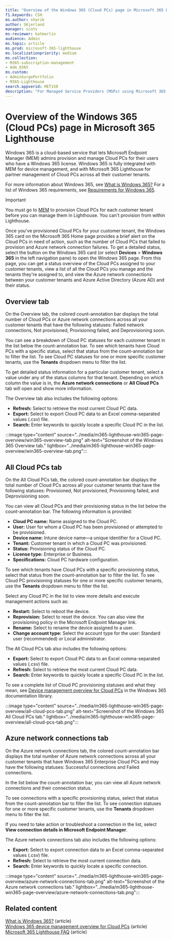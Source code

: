 ```yaml
---
title: "Overview of the Windows 365 (Cloud PCs) page in Microsoft 365 Lighthouse"
f1.keywords: CSH
ms.author: sharik
author: SKjerland
manager: scotv
ms-reviewer: katmartin
audience: Admin
ms.topic: article
ms.prod: microsoft-365-lighthouse
ms.localizationpriority: medium
ms.collection:
- M365-subscription-management
- Adm_O365
ms.custom:
- AdminSurgePortfolio
- M365-Lighthouse                         
search.appverid: MET150
description: "For Managed Service Providers (MSPs) using Microsoft 365 Lighthouse, learn about the Windows 365 (Cloud PCs) page."
---
```


# Overview of the Windows 365 (Cloud PCs) page in Microsoft 365 Lighthouse  
  
Windows 365 is a cloud-based service that lets Microsoft Endpoint Manager (MEM) admins provision and manage Cloud PCs for their users who have a Windows 365 license. Windows 365 is fully integrated with MEM for device management, and with Microsoft 365 Lighthouse for partner management of Cloud PCs across all their customer tenants.

For more information about Windows 365, see [What is Windows 365?](/windows-365/overview) For a list of Windows 365 requirements, see [Requirements for Windows 365](/windows-365/enterprise/requirements).

> [!IMPORTANT]
> You must go to [MEM](https://go.microsoft.com/fwlink/p/?linkid=2150463) to provision Cloud PCs for each customer tenant before you can manage them in Lighthouse. You can't provision from within Lighthouse.

Once you've provisioned Cloud PCs for your customer tenant, the Windows 365 card on the Microsoft 365 Home page provides a brief alert on the Cloud PCs in need of action, such as the number of Cloud PCs that failed to provision and Azure network connection failures. To get a detailed status, select the button on the Windows 365 card (or select **Devices** > **Windows 365** in the left navigation pane) to open the Windows 365 page. From this page, you can get a status overview of the Cloud PCs assigned to your customer tenants, view a list of all the Cloud PCs you manage and the tenants they're assigned to, and view the Azure network connections between your customer tenants and Azure Active Directory (Azure AD) and their status.

## Overview tab

On the Overview tab, the colored count-annotation bar displays the total number of Cloud PCs or Azure network connections across all your customer tenants that have the following statuses: Failed network connections, Not provisioned, Provisioning failed, and Deprovisioning soon.

You can see a breakdown of Cloud PC statuses for each customer tenant in the list below the count-annotation bar. To see which tenants have Cloud PCs with a specific status, select that status from the count-annotation bar to filter the list. To see Cloud PC statuses for one or more specific customer tenants, use the **Tenants** dropdown menu to filter the list.

To get detailed status information for a particular customer tenant, select a value under any of the status columns for that tenant. Depending on which column the value is in, the **Azure network connections** or **All Cloud PCs** tab will open and show more information.

The Overview tab also includes the following options:

- **Refresh:** Select to retrieve the most current Cloud PC data.
- **Export:** Select to export Cloud PC data to an Excel comma-separated values (.csv) file.
- **Search:** Enter keywords to quickly locate a specific Cloud PC in the list.

:::image type="content" source="../media/m365-lighthouse-win365-page-overview/win365-overview-tab.png" alt-text="Screenshot of the Windows 365 Overview tab." lightbox="../media/m365-lighthouse-win365-page-overview/win365-overview-tab.png":::

## All Cloud PCs tab

On the All Cloud PCs tab, the colored count-annotation bar displays the total number of Cloud PCs across all your customer tenants that have the following statuses: Provisioned, Not provisioned, Provisioning failed, and Deprovisioning soon.

You can view all Cloud PCs and their provisioning status in the list below the count-annotation bar. The following information is provided:

- **Cloud PC name:** Name assigned to the Cloud PC.
- **User:** User for whom a Cloud PC has been provisioned or attempted to be provisioned.
- **Device name:** Intune device name—a unique identifier for a Cloud PC.
- **Tenant:** Customer tenant in which a Cloud PC was provisioned.
- **Status:** Provisioning status of the Cloud PC.
- **License type:** Enterprise or Business.
- **Specifications:** Cloud PC hardware configuration.

To see which tenants have Cloud PCs with a specific provisioning status, select that status from the count-annotation bar to filter the list. To see Cloud PC provisioning statuses for one or more specific customer tenants, use the **Tenants** dropdown menu to filter the list.

Select any Cloud PC in the list to view more details and execute management actions such as:
- **Restart:** Select to reboot the device. 
- **Reprovision:** Select to reset the device. You can also view the provisioning policy in the Microsoft Endpoint Manager link.
- **Rename:** Select to rename the device assigned to a user.
- **Change account type:** Select the account type for the user: Standard user (recommended) or Local administrator.

The All Cloud PCs tab also includes the following options:

- **Export:** Select to export Cloud PC data to an Excel comma-separated values (.csv) file.
- **Refresh:** Select to retrieve the most current Cloud PC data.
- **Search:** Enter keywords to quickly locate a specific Cloud PC in the list.

To see a complete list of Cloud PC provisioning statuses and what they mean, see [Device management overview for Cloud PCs](/windows-365/enterprise/device-management-overview#column-details) in the Windows 365 documentation library.

:::image type="content" source="../media/m365-lighthouse-win365-page-overview/all-cloud-pcs-tab.png" alt-text="Screenshot of the Windows 365 All Cloud PCs tab." lightbox="../media/m365-lighthouse-win365-page-overview/all-cloud-pcs-tab.png":::

## Azure network connections tab

On the Azure network connections tab, the colored count-annotation bar displays the total number of Azure network connections across all your customer tenants that have Windows 365 Enterprise Cloud PCs and may have the following statuses: Successful connections and Failed connections.

In the list below the count-annotation bar, you can view all Azure network connections and their connection status.

To see connections with a specific provisioning status, select that status from the count-annotation bar to filter the list. To see connection statuses for one or more specific customer tenants, use the **Tenants** dropdown menu to filter the list.

If you need to take action or troubleshoot a connection in the list, select **View connection details in Microsoft Endpoint Manager**.

The Azure network connections tab also includes the following options:

- **Export:** Select to export connection data to an Excel comma-separated values (.csv) file.
- **Refresh:** Select to retrieve the most current connection data.
- **Search:** Enter keywords to quickly locate a specific connection.

:::image type="content" source="../media/m365-lighthouse-win365-page-overview/azure-network-connections-tab.png" alt-text="Screenshot of the Azure network connections tab." lightbox="../media/m365-lighthouse-win365-page-overview/azure-network-connections-tab.png":::

## Related content

[What is Windows 365?](/windows-365/overview) (article)\
[Windows 365 device management overview for Cloud PCs](/windows-365/enterprise/device-management-overview) (article)\
[Microsoft 365 Lighthouse FAQ](m365-lighthouse-faq.yml) (article)